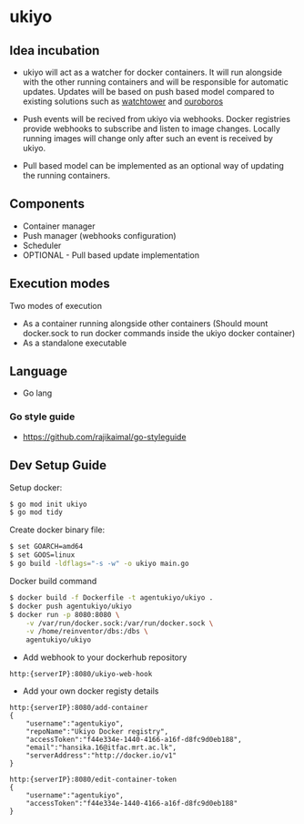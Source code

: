 # ukiyo

## Idea incubation

- ukiyo will act as a watcher for docker containers. It will run alongside with the other running containers and will be responsible for automatic updates. Updates will be based on push based model compared to existing solutions such as [watchtower](https://github.com/containrrr/watchtower) and [ouroboros](https://github.com/pyouroboros/ouroboros)

- Push events will be recived from ukiyo via webhooks. Docker registries provide webhooks to subscribe and listen to image changes. Locally running images will change only after such an event is received by ukiyo.

- Pull based model can be implemented as an optional way of updating the running containers.

## Components

- Container manager
- Push manager (webhooks configuration) 
- Scheduler 
- OPTIONAL - Pull based update implementation

## Execution modes

Two modes of execution

- As a container running alongside other containers (Should mount docker.sock to run docker commands inside the ukiyo docker container)
- As a standalone executable

## Language

- Go lang

### Go style guide

- https://github.com/rajikaimal/go-styleguide

## Dev Setup Guide

Setup docker: 
```sh
$ go mod init ukiyo
$ go mod tidy
```

Create docker binary file:
```sh	
$ set GOARCH=amd64
$ set GOOS=linux
$ go build -ldflags="-s -w" -o ukiyo main.go
```

Docker build command
```sh
$ docker build -f Dockerfile -t agentukiyo/ukiyo .
$ docker push agentukiyo/ukiyo
$ docker run -p 8080:8080 \
    -v /var/run/docker.sock:/var/run/docker.sock \
	-v /home/reinventor/dbs:/dbs \
	agentukiyo/ukiyo
```

- Add webhook to your dockerhub repository
```
http:{serverIP}:8080/ukiyo-web-hook
```

- Add your own docker registy details
```
http:{serverIP}:8080/add-container
{
	"username":"agentukiyo",
	"repoName":"Ukiyo Docker registry",
	"accessToken":"f44e334e-1440-4166-a16f-d8fc9d0eb188",
	"email":"hansika.16@itfac.mrt.ac.lk",
	"serverAddress":"http://docker.io/v1"
}

http:{serverIP}:8080/edit-container-token
{
	"username":"agentukiyo",
	"accessToken":"f44e334e-1440-4166-a16f-d8fc9d0eb188"
}
```